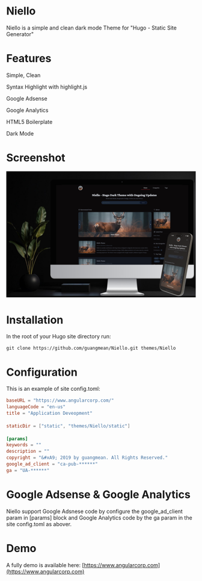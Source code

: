# Niello
Niello is a simple and clean dark mode Theme for "Hugo - Static Site Generator"


# Features

Simple, Clean

Syntax Highlight with highlight.js

Google Adsense

Google Analytics

HTML5 Boilerplate

Dark Mode


# Screenshot
![Theme Screenshot](https://raw.githubusercontent.com/guangmean/Niello/master/images/theme_sc_home.png)

# Installation

In the root of your Hugo site directory run:

```shell
git clone https://github.com/guangmean/Niello.git themes/Niello
```

# Configuration
This is an example of site config.toml:

```toml
baseURL = "https://www.angularcorp.com/"
languageCode = "en-us"
title = "Application Deveopment"

staticDir = ["static", "themes/Niello/static"]

[params]
keywords = ""
description = ""
copyright = "&#xA9; 2019 by guangmean. All Rights Reserved."
google_ad_client = "ca-pub-******"
ga = "UA-******"
```

# Google Adsense & Google Analytics
Niello support Google Adsnese code by configure the google_ad_client param in [params] block and Google Analytics code by the ga param in the site config.toml as abover. 

# Demo

A fully demo is available here:	[https://www.angularcorp.com](https://www.angularcorp.com) 


